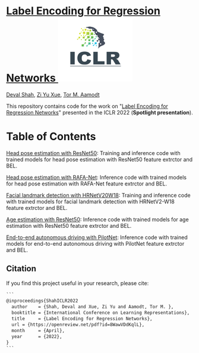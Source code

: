 # [Label Encoding for Regression Networks <img src="images/iclr-logo.png" width=200>](https://openreview.net/pdf?id=8WawVDdKqlL)

[Deval Shah](https://www.linkedin.com/in/deval-shah-91485867/), [Zi Yu Xue](), [Tor M. Aamodt](https://www.ece.ubc.ca/~aamodt/)

This repository contains code for the work on "[Label Encoding for Regression Networks](https://openreview.net/pdf?id=8WawVDdKqlL)"  presented in the ICLR 2022 (**Spotlight presentation**). 

Table of Contents
=================

[Head pose estimation with ResNet50](hpe_resnet50): Training and inference code with trained models for head pose estimation with ResNet50 feature extrctor and BEL. 

[Head pose estimation with RAFA-Net](hpe_rafanet): Inference code with trained models for head pose estimation with RAFA-Net feature extrctor and BEL. 

[Facial landmark detection with HRNetV20W18](facial_detection): Training and inference code with trained models for facial landmark detection with HRNetV2-W18 feature extrctor and BEL. 

[Age estimation with ResNet50](age_estimation): Inference code with trained models for age estimation with ResNet50 feature extrctor and BEL. 

[End-to-end autonomous driving with PilotNet](pilotnet): Inference code with trained models for end-to-end autonomous driving with PilotNet feature extrctor and BEL. 

## Citation

If you find this project useful in your research, please cite:

```
​```
@inproceedings{ShahICLR2022
  author    = {Shah, Deval and Xue, Zi Yu and Aamodt, Tor M. },
  booktitle = {International Conference on Learning Representations},
  title     = {Label Encoding for Regression Networks},
  url = {https://openreview.net/pdf?id=8WawVDdKqlL},
  month     = {April},
  year      = {2022},
}
​```
```
